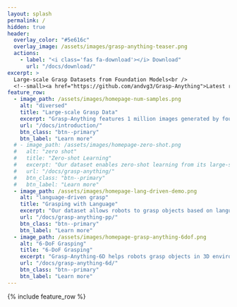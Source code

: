 ```yaml
---
layout: splash
permalink: /
hidden: true
header:
  overlay_color: "#5e616c"
  overlay_image: /assets/images/grasp-anything-teaser.png
  actions:
    - label: "<i class='fas fa-download'></i> Download"
      url: "/docs/download/"
excerpt: >
  Large-scale Grasp Datasets from Foundation Models<br />
  <!--small><a href="https://github.com/andvg3/Grasp-Anything">Latest release (TBD)</a></small-->
feature_row:
  - image_path: /assets/images/homepage-num-samples.png
    alt: "diversed"
    title: "Large-scale Grasp Data"
    excerpt: "Grasp-Anything features 1 million images generated by foundation models."
    url: "/docs/introduction/"
    btn_class: "btn--primary"
    btn_label: "Learn more"
  # - image_path: /assets/images/homepage-zero-shot.png
  #   alt: "zero shot"
  #   title: "Zero-shot Learning"
  #   excerpt: "Our dataset enables zero-shot learning from its large-scale nature."
  #   url: "/docs/grasp-anything/"
  #   btn_class: "btn--primary"
  #   btn_label: "Learn more"
  - image_path: /assets/images/homepage-lang-driven-demo.png
    alt: "language-driven grasp"
    title: "Grasping with Language"
    excerpt: "Our dataset allows robots to grasp objects based on language commands."
    url: "/docs/grasp-anything-pp/"
    btn_class: "btn--primary"
    btn_label: "Learn more"
  - image_path: /assets/images/homepage-grasp-anything-6dof.png
    alt: "6-DoF Grasping"
    title: "6-DoF Grasping"
    excerpt: "Grasp-Anything-6D helps robots grasp objects in 3D environments."
    url: "/docs/grasp-anything-6d/"
    btn_class: "btn--primary"
    btn_label: "Learn more"
---
```


{% include feature_row %}
